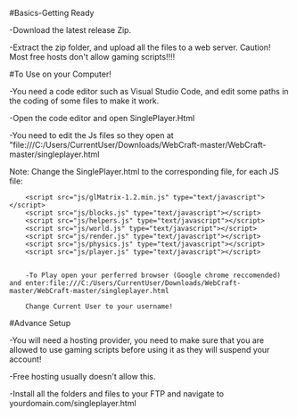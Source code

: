 
#Basics-Getting Ready

-Download the latest release Zip. 

-Extract the zip folder, and upload all the files to a web server. Caution! Most free hosts don't allow gaming scripts!!!!


#To Use on your Computer!

-You need a code editor such as Visual Studio Code, and edit some paths in the coding of some files to make it work. 

-Open the code editor and open SinglePlayer.Html 

-You need to edit the Js files so they open at "file:///C:/Users/CurrentUser/Downloads/WebCraft-master/WebCraft-master/singleplayer.html

Note: Change the SinglePlayer.html to the corresponding file, for each JS file:

<!-- Modules -->
		<script src="js/glMatrix-1.2.min.js" type="text/javascript"></script>
		<script src="js/blocks.js" type="text/javascript"></script>
		<script src="js/helpers.js" type="text/javascript"></script>
		<script src="js/world.js" type="text/javascript"></script>
		<script src="js/render.js" type="text/javascript"></script>
		<script src="js/physics.js" type="text/javascript"></script>
		<script src="js/player.js" type="text/javascript"></script>
		
		
		-To Play open your perferred browser (Google chrome reccomended) and enter:file:///C:/Users/CurrentUser/Downloads/WebCraft-master/WebCraft-master/singleplayer.html
		
		Change Current User to your username!
#Advance Setup

-You will need a hosting provider, you need to make sure that you are allowed to use gaming scripts before using it as they will suspend your account!

-Free hosting usually doesn't allow this. 

-Install all the folders and files to your FTP and navigate to yourdomain.com/singleplayer.html 

